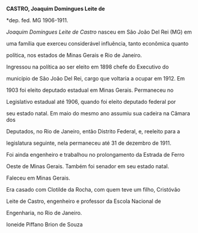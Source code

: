 **CASTRO, Joaquim Domingues Leite de**



\*dep. fed. MG 1906-1911.



*Joaquim Domingues Leite de Castro* nasceu em São João Del Rei (MG) em

uma família que exerceu considerável influência, tanto econômica quanto

política, nos estados de Minas Gerais e Rio de Janeiro.



Ingressou na política ao ser eleito em 1898 chefe do Executivo do

município de São João Del Rei, cargo que voltaria a ocupar em 1912. Em

1903 foi eleito deputado estadual em Minas Gerais. Permaneceu no

Legislativo estadual até 1906, quando foi eleito deputado federal por

seu estado natal. Em maio do mesmo ano assumiu sua cadeira na Câmara dos

Deputados, no Rio de Janeiro, então Distrito Federal, e, reeleito para a

legislatura seguinte, nela permaneceu até 31 de dezembro de 1911.



Foi ainda engenheiro e trabalhou no prolongamento da Estrada de Ferro

Oeste de Minas Gerais. Também foi senador em seu estado natal.



Faleceu em Minas Gerais.



Era casado com Clotilde da Rocha, com quem teve um filho, Cristóvão

Leite de Castro, engenheiro e professor da Escola Nacional de

Engenharia, no Rio de Janeiro.



Ioneide Piffano Brion de Souza



